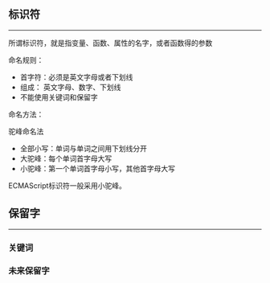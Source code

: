 ## 标识符
---
所谓标识符，就是指变量、函数、属性的名字，或者函数得的参数

命名规则：
* 首字符：必须是英文字母或者下划线
* 组成：	英文字母、数字、下划线
* 不能使用关键词和保留字

命名方法：

驼峰命名法
* 全部小写：单词与单词之间用下划线分开
* 大驼峰：每个单词首字母大写
* 小驼峰：第一个单词首字母小写，其他首字母大写

ECMAScript标识符一般采用小驼峰。

## 保留字
---
### 关键词
### 未来保留字

